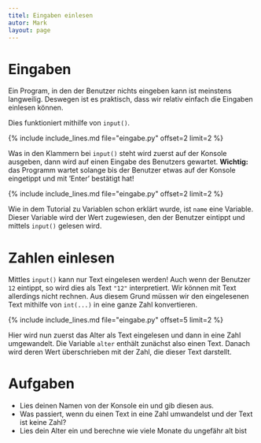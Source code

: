 ```yaml
---
titel: Eingaben einlesen
autor: Mark  
layout: page
---
```


Eingaben
========

Ein Program, in den der Benutzer nichts eingeben kann ist meinstens
langweilig. Deswegen ist es praktisch, dass wir relativ einfach die
Eingaben einlesen können.

Dies funktioniert mithilfe von `input()`.

{% include include_lines.md file="eingabe.py" offset=2 limit=2 %}

Was in den Klammern bei `input()` steht wird zuerst auf der Konsole ausgeben, dann
wird auf einen Eingabe des Benutzers gewartet.
**Wichtig:** das Programm wartet solange bis der Benutzer etwas auf der
Konsole eingetippt und mit ’Enter’ bestätigt hat!

{% include include_lines.md file="eingabe.py" offset=2 limit=2 %}

Wie in dem Tutorial zu Variablen schon erklärt wurde, ist `name` eine Variable.
Dieser Variable wird der Wert zugewiesen, den der Benutzer eintippt und
mittels `input()` gelesen wird.

Zahlen einlesen
===============

Mittles `input()` kann nur Text eingelesen werden! Auch wenn der Benutzer `12` 
eintippt, so wird dies als Text `"12"` interpretiert. Wir können mit Text
allerdings nicht rechnen. Aus diesem Grund müssen wir den eingelesenen
Text mithilfe von `int(...)` in eine ganze Zahl konvertieren.

{% include include_lines.md file="eingabe.py" offset=5 limit=2 %}

Hier wird nun zuerst das Alter als Text eingelesen und dann in eine Zahl
umgewandelt. Die Variable `alter` enthält zunächst also einen Text. Danach
wird deren Wert überschrieben mit der Zahl, die dieser Text darstellt.

Aufgaben
========

- Lies deinen Namen von der Konsole ein und gib diesen aus.
- Was passiert, wenn du einen Text in eine Zahl umwandelst und der Text ist keine Zahl?
- Lies dein Alter ein und berechne wie viele Monate du ungefähr alt bist